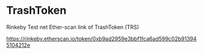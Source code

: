 # TrashToken

Rinkeby Test net Ether-scan link of TrashToken (TRS)

https://rinkeby.etherscan.io/token/0xb9ad2959e3bbf1fca6ad599c02b913945104212e
